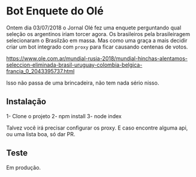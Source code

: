 # Bot Enquete do Olé
Ontem dia 03/07/2018 o Jornal Olé fez uma enquete perguntando qual seleção os argentinos iriam torcer agora. Os brasileiros pela brasileiragem selecionaram o Brasilzão em massa. Mas como uma graça a mais decidir criar um bot integrado com `proxy` para ficar causando centenas de votos.

https://www.ole.com.ar/mundial-rusia-2018/mundial-hinchas-alentamos-seleccion-eliminada-brasil-uruguay-colombia-belgica-francia_0_2043395737.html

Isso não passa de uma brincadeira, não tem nada sério nisso.

## Instalação
1- Clone o projeto
2- npm install
3- node index

Talvez você irá precisar configurar os proxy. E caso encontre alguma api, ou uma lista boa, só dar PR.

## Teste
Em produção.
